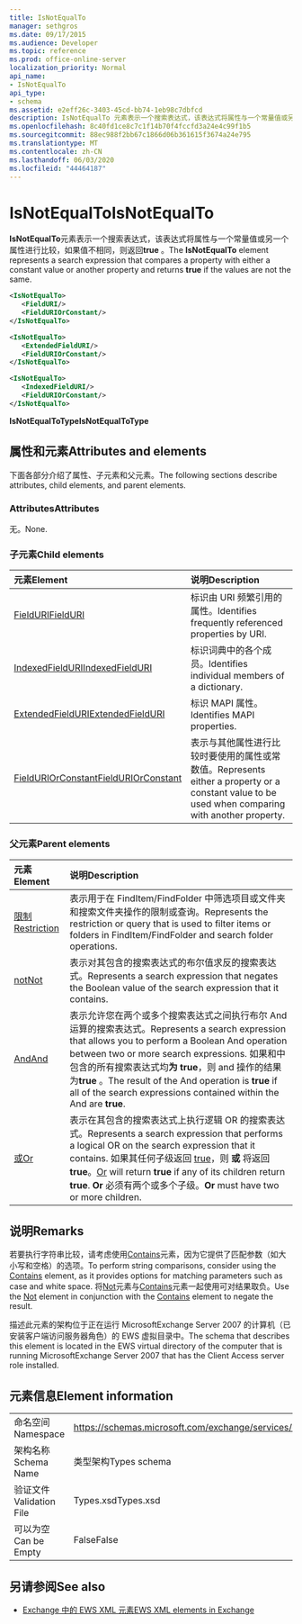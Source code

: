 ```yaml
---
title: IsNotEqualTo
manager: sethgros
ms.date: 09/17/2015
ms.audience: Developer
ms.topic: reference
ms.prod: office-online-server
localization_priority: Normal
api_name:
- IsNotEqualTo
api_type:
- schema
ms.assetid: e2eff26c-3403-45cd-bb74-1eb98c7dbfcd
description: IsNotEqualTo 元素表示一个搜索表达式，该表达式将属性与一个常量值或另一个属性进行比较，如果值不相同，则返回 true。
ms.openlocfilehash: 8c40fd1ce8c7c1f14b70f4fccfd3a24e4c99f1b5
ms.sourcegitcommit: 88ec988f2bb67c1866d06b361615f3674a24e795
ms.translationtype: MT
ms.contentlocale: zh-CN
ms.lasthandoff: 06/03/2020
ms.locfileid: "44464187"
---
```

# <a name="isnotequalto"></a><span data-ttu-id="3ab46-103">IsNotEqualTo</span><span class="sxs-lookup"><span data-stu-id="3ab46-103">IsNotEqualTo</span></span>

<span data-ttu-id="3ab46-104">**IsNotEqualTo**元素表示一个搜索表达式，该表达式将属性与一个常量值或另一个属性进行比较，如果值不相同，则返回**true** 。</span><span class="sxs-lookup"><span data-stu-id="3ab46-104">The **IsNotEqualTo** element represents a search expression that compares a property with either a constant value or another property and returns **true** if the values are not the same.</span></span> 
  
```xml
<IsNotEqualTo>
   <FieldURI/>
   <FieldURIOrConstant/>
</IsNotEqualTo>
```

```xml
<IsNotEqualTo>
   <ExtendedFieldURI/> 
   <FieldURIOrConstant/>
</IsNotEqualTo>
```

```xml
<IsNotEqualTo>
   <IndexedFieldURI/>
   <FieldURIOrConstant/>
</IsNotEqualTo>
```

<span data-ttu-id="3ab46-105">**IsNotEqualToType**</span><span class="sxs-lookup"><span data-stu-id="3ab46-105">**IsNotEqualToType**</span></span>

## <a name="attributes-and-elements"></a><span data-ttu-id="3ab46-106">属性和元素</span><span class="sxs-lookup"><span data-stu-id="3ab46-106">Attributes and elements</span></span>

<span data-ttu-id="3ab46-107">下面各部分介绍了属性、子元素和父元素。</span><span class="sxs-lookup"><span data-stu-id="3ab46-107">The following sections describe attributes, child elements, and parent elements.</span></span>
  
### <a name="attributes"></a><span data-ttu-id="3ab46-108">Attributes</span><span class="sxs-lookup"><span data-stu-id="3ab46-108">Attributes</span></span>

<span data-ttu-id="3ab46-109">无。</span><span class="sxs-lookup"><span data-stu-id="3ab46-109">None.</span></span>
  
### <a name="child-elements"></a><span data-ttu-id="3ab46-110">子元素</span><span class="sxs-lookup"><span data-stu-id="3ab46-110">Child elements</span></span>

|<span data-ttu-id="3ab46-111">**元素**</span><span class="sxs-lookup"><span data-stu-id="3ab46-111">**Element**</span></span>|<span data-ttu-id="3ab46-112">**说明**</span><span class="sxs-lookup"><span data-stu-id="3ab46-112">**Description**</span></span>|
|:-----|:-----|
|[<span data-ttu-id="3ab46-113">FieldURI</span><span class="sxs-lookup"><span data-stu-id="3ab46-113">FieldURI</span></span>](fielduri.md) <br/> |<span data-ttu-id="3ab46-114">标识由 URI 频繁引用的属性。</span><span class="sxs-lookup"><span data-stu-id="3ab46-114">Identifies frequently referenced properties by URI.</span></span>  <br/> |
|[<span data-ttu-id="3ab46-115">IndexedFieldURI</span><span class="sxs-lookup"><span data-stu-id="3ab46-115">IndexedFieldURI</span></span>](indexedfielduri.md) <br/> |<span data-ttu-id="3ab46-116">标识词典中的各个成员。</span><span class="sxs-lookup"><span data-stu-id="3ab46-116">Identifies individual members of a dictionary.</span></span>  <br/> |
|[<span data-ttu-id="3ab46-117">ExtendedFieldURI</span><span class="sxs-lookup"><span data-stu-id="3ab46-117">ExtendedFieldURI</span></span>](extendedfielduri.md) <br/> |<span data-ttu-id="3ab46-118">标识 MAPI 属性。</span><span class="sxs-lookup"><span data-stu-id="3ab46-118">Identifies MAPI properties.</span></span>  <br/> |
|[<span data-ttu-id="3ab46-119">FieldURIOrConstant</span><span class="sxs-lookup"><span data-stu-id="3ab46-119">FieldURIOrConstant</span></span>](fielduriorconstant.md) <br/> |<span data-ttu-id="3ab46-120">表示与其他属性进行比较时要使用的属性或常数值。</span><span class="sxs-lookup"><span data-stu-id="3ab46-120">Represents either a property or a constant value to be used when comparing with another property.</span></span>  <br/> |
   
### <a name="parent-elements"></a><span data-ttu-id="3ab46-121">父元素</span><span class="sxs-lookup"><span data-stu-id="3ab46-121">Parent elements</span></span>

|<span data-ttu-id="3ab46-122">**元素**</span><span class="sxs-lookup"><span data-stu-id="3ab46-122">**Element**</span></span>|<span data-ttu-id="3ab46-123">**说明**</span><span class="sxs-lookup"><span data-stu-id="3ab46-123">**Description**</span></span>|
|:-----|:-----|
|[<span data-ttu-id="3ab46-124">限制</span><span class="sxs-lookup"><span data-stu-id="3ab46-124">Restriction</span></span>](restriction.md) <br/> |<span data-ttu-id="3ab46-125">表示用于在 FindItem/FindFolder 中筛选项目或文件夹和搜索文件夹操作的限制或查询。</span><span class="sxs-lookup"><span data-stu-id="3ab46-125">Represents the restriction or query that is used to filter items or folders in FindItem/FindFolder and search folder operations.</span></span>  <br/> |
|[<span data-ttu-id="3ab46-126">not</span><span class="sxs-lookup"><span data-stu-id="3ab46-126">Not</span></span>](not.md) <br/> |<span data-ttu-id="3ab46-127">表示对其包含的搜索表达式的布尔值求反的搜索表达式。</span><span class="sxs-lookup"><span data-stu-id="3ab46-127">Represents a search expression that negates the Boolean value of the search expression that it contains.</span></span>  <br/> |
|[<span data-ttu-id="3ab46-128">And</span><span class="sxs-lookup"><span data-stu-id="3ab46-128">And</span></span>](and.md) <br/> |<span data-ttu-id="3ab46-129">表示允许您在两个或多个搜索表达式之间执行布尔 And 运算的搜索表达式。</span><span class="sxs-lookup"><span data-stu-id="3ab46-129">Represents a search expression that allows you to perform a Boolean And operation between two or more search expressions.</span></span> <span data-ttu-id="3ab46-130">如果和中包含的所有搜索表达式均**为 true**，则 and 操作的结果为**true** 。</span><span class="sxs-lookup"><span data-stu-id="3ab46-130">The result of the And operation is **true** if all of the search expressions contained within the And are **true**.</span></span>  <br/> |
|[<span data-ttu-id="3ab46-131">或</span><span class="sxs-lookup"><span data-stu-id="3ab46-131">Or</span></span>](or.md) <br/> |<span data-ttu-id="3ab46-132">表示在其包含的搜索表达式上执行逻辑 OR 的搜索表达式。</span><span class="sxs-lookup"><span data-stu-id="3ab46-132">Represents a search expression that performs a logical OR on the search expression that it contains.</span></span> <span data-ttu-id="3ab46-133">如果其任何子级返回 [true](or.md)，则 **或** 将返回 **true**。</span><span class="sxs-lookup"><span data-stu-id="3ab46-133">[Or](or.md) will return **true** if any of its children return **true**.</span></span> <span data-ttu-id="3ab46-134">**Or** 必须有两个或多个子级。</span><span class="sxs-lookup"><span data-stu-id="3ab46-134">**Or** must have two or more children.</span></span>  <br/> |
   
## <a name="remarks"></a><span data-ttu-id="3ab46-135">说明</span><span class="sxs-lookup"><span data-stu-id="3ab46-135">Remarks</span></span>

<span data-ttu-id="3ab46-136">若要执行字符串比较，请考虑使用[Contains](contains.md)元素，因为它提供了匹配参数（如大小写和空格）的选项。</span><span class="sxs-lookup"><span data-stu-id="3ab46-136">To perform string comparisons, consider using the [Contains](contains.md) element, as it provides options for matching parameters such as case and white space.</span></span> <span data-ttu-id="3ab46-137">将[Not](not.md)元素与[Contains](contains.md)元素一起使用可对结果取负。</span><span class="sxs-lookup"><span data-stu-id="3ab46-137">Use the [Not](not.md) element in conjunction with the [Contains](contains.md) element to negate the result.</span></span> 
  
<span data-ttu-id="3ab46-138">描述此元素的架构位于正在运行 MicrosoftExchange Server 2007 的计算机（已安装客户端访问服务器角色）的 EWS 虚拟目录中。</span><span class="sxs-lookup"><span data-stu-id="3ab46-138">The schema that describes this element is located in the EWS virtual directory of the computer that is running MicrosoftExchange Server 2007 that has the Client Access server role installed.</span></span>
  
## <a name="element-information"></a><span data-ttu-id="3ab46-139">元素信息</span><span class="sxs-lookup"><span data-stu-id="3ab46-139">Element information</span></span>

|||
|:-----|:-----|
|<span data-ttu-id="3ab46-140">命名空间</span><span class="sxs-lookup"><span data-stu-id="3ab46-140">Namespace</span></span>  <br/> |https://schemas.microsoft.com/exchange/services/2006/types  <br/> |
|<span data-ttu-id="3ab46-141">架构名称</span><span class="sxs-lookup"><span data-stu-id="3ab46-141">Schema Name</span></span>  <br/> |<span data-ttu-id="3ab46-142">类型架构</span><span class="sxs-lookup"><span data-stu-id="3ab46-142">Types schema</span></span>  <br/> |
|<span data-ttu-id="3ab46-143">验证文件</span><span class="sxs-lookup"><span data-stu-id="3ab46-143">Validation File</span></span>  <br/> |<span data-ttu-id="3ab46-144">Types.xsd</span><span class="sxs-lookup"><span data-stu-id="3ab46-144">Types.xsd</span></span>  <br/> |
|<span data-ttu-id="3ab46-145">可以为空</span><span class="sxs-lookup"><span data-stu-id="3ab46-145">Can be Empty</span></span>  <br/> |<span data-ttu-id="3ab46-146">False</span><span class="sxs-lookup"><span data-stu-id="3ab46-146">False</span></span>  <br/> |
   
## <a name="see-also"></a><span data-ttu-id="3ab46-147">另请参阅</span><span class="sxs-lookup"><span data-stu-id="3ab46-147">See also</span></span>

- [<span data-ttu-id="3ab46-148">Exchange 中的 EWS XML 元素</span><span class="sxs-lookup"><span data-stu-id="3ab46-148">EWS XML elements in Exchange</span></span>](ews-xml-elements-in-exchange.md)

